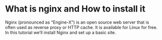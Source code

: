 # What is nginx and How to install it

Nginx (pronounced as “Engine-X”) is an open source web server that is often used as reverse proxy or HTTP cache. It is available for Linux for free.
In this tutorial we’ll install Nginx and set up a basic site.
